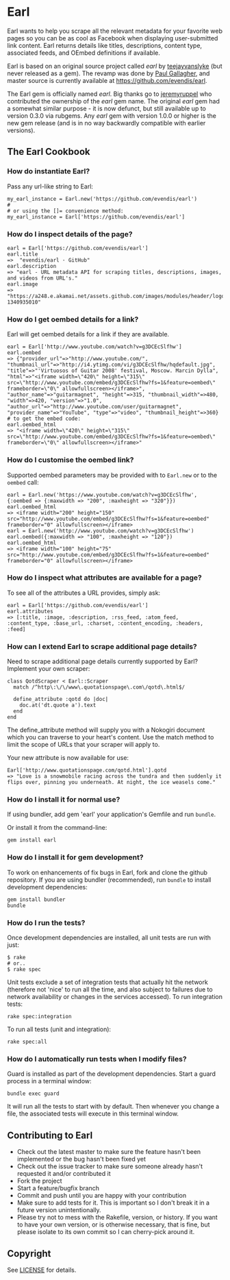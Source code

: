 # Earl

Earl wants to help you scrape all the relevant metadata for your favorite web pages so you can be as cool as
Facebook when displaying user-submitted link content. Earl returns details like titles, descriptions, content type,
associated feeds, and OEmbed definitions if available.

Earl is based on an original source project called _earl_ by [teejayvanslyke](https://github.com/teejayvanslyke/earl) (but never released as a gem).
The revamp was done by [Paul Gallagher](<https://github.com/tardate>), and master source is currently
available at <https://github.com/evendis/earl>.

The Earl gem is officially named _earl_. Big thanks go to [jeremyruppel](https://github.com/jeremyruppel) who
contributed the ownership of the _earl_ gem name. The original _earl_ gem had a somewhat similar purpose - it is now defunct, but still available up to version 0.3.0 via rubgems. Any _earl_ gem with version 1.0.0 or higher is the new gem release (and is in no way backwardly compatible with
earlier versions).

## The Earl Cookbook

### How do instantiate Earl?

Pass any url-like string to Earl:

    my_earl_instance = Earl.new('https://github.com/evendis/earl')
    #
    # or using the []= convenience method:
    my_earl_instance = Earl['https://github.com/evendis/earl']

### How do I inspect details of the page?

    earl = Earl['https://github.com/evendis/earl']
    earl.title
    =>  "evendis/earl · GitHub"
    earl.description
    => "earl - URL metadata API for scraping titles, descriptions, images, and videos from URL's."
    earl.image
    => "https://a248.e.akamai.net/assets.github.com/images/modules/header/logov7@4x.png?1340935010"

### How do I get oembed details for a link?

Earl will get oembed details for a link if they are available.

    earl = Earl['http://www.youtube.com/watch?v=g3DCEcSlfhw']
    earl.oembed
    => {"provider_url"=>"http://www.youtube.com/", "thumbnail_url"=>"http://i4.ytimg.com/vi/g3DCEcSlfhw/hqdefault.jpg", "title"=>"'Virtuosos of Guitar 2008' festival, Moscow. Marcin Dylla", "html"=>"<iframe width=\"420\" height=\"315\" src=\"http://www.youtube.com/embed/g3DCEcSlfhw?fs=1&feature=oembed\" frameborder=\"0\" allowfullscreen></iframe>", "author_name"=>"guitarmagnet", "height"=>315, "thumbnail_width"=>480, "width"=>420, "version"=>"1.0", "author_url"=>"http://www.youtube.com/user/guitarmagnet", "provider_name"=>"YouTube", "type"=>"video", "thumbnail_height"=>360}
    # to get the embed code:
    earl.oembed_html
    => "<iframe width=\"420\" height=\"315\" src=\"http://www.youtube.com/embed/g3DCEcSlfhw?fs=1&feature=oembed\" frameborder=\"0\" allowfullscreen></iframe>"

### How do I customise the oembed link?

Supported oembed parameters may be provided with to `Earl.new` or to the `oembed` call:

    earl = Earl.new('https://www.youtube.com/watch?v=g3DCEcSlfhw', {:oembed => {:maxwidth => "200", :maxheight => "320"}})
    earl.oembed_html
    => <iframe width="200" height="150" src="http://www.youtube.com/embed/g3DCEcSlfhw?fs=1&feature=oembed" frameborder="0" allowfullscreen></iframe>
    earl = Earl.new('http://www.youtube.com/watch?v=g3DCEcSlfhw')
    earl.oembed({:maxwidth => "100", :maxheight => "120"})
    earl.oembed_html
    => <iframe width="100" height="75" src="http://www.youtube.com/embed/g3DCEcSlfhw?fs=1&feature=oembed" frameborder="0" allowfullscreen></iframe>

### How do I inspect what attributes are available for a page?

To see all of the attributes a URL provides, simply ask:

    earl = Earl['https://github.com/evendis/earl']
    earl.attributes
    => [:title, :image, :description, :rss_feed, :atom_feed, :content_type, :base_url, :charset, :content_encoding, :headers, :feed]

### How can I extend Earl to scrape additional page details?

Need to scrape additional page details currently supported by Earl?  Implement your own scraper:

    class QotdScraper < Earl::Scraper
      match /^http\:\/\/www\.quotationspage\.com\/qotd\.html$/

      define_attribute :qotd do |doc|
        doc.at('dt.quote a').text
      end
    end

The define_attribute method will supply you with a Nokogiri document which you can traverse to your heart's content.
Use the match method to limit the scope of URLs that your scraper will apply to.

Your new attribute is now available for use:

    Earl['http://www.quotationspage.com/qotd.html'].qotd
    => "Love is a snowmobile racing across the tundra and then suddenly it flips over, pinning you underneath. At night, the ice weasels come."

### How do I install it for normal use?

If using bundler, add gem 'earl' your application's Gemfile and run `bundle`.

Or install it from the command-line:

    gem install earl

### How do I install it for gem development?

To work on enhancements of fix bugs in Earl, fork and clone the github repository.
If you are using bundler (recommended), run `bundle` to install development dependencies:

    gem install bundler
    bundle

### How do I run the tests?

Once development dependencies are installed, all unit tests are run with just:

    $ rake
    # or..
    $ rake spec

Unit tests exclude a set of integration tests that actually hit the network (therefore not 'nice' to run all the time,
and also subject to failures due to network availability or changes in the services accessed). To run integration tests:

    rake spec:integration

To run all tests (unit and integration):

    rake spec:all

### How do I automatically run tests when I modify files?

Guard is installed as part of the development dependencies. Start a guard process in a terminal window:

    bundle exec guard

It will run all the tests to start with by default. Then whenever you change a file, the associated tests will execute in this terminal window.

## Contributing to Earl

* Check out the latest master to make sure the feature hasn't been implemented or the bug hasn't been fixed yet
* Check out the issue tracker to make sure someone already hasn't requested it and/or contributed it
* Fork the project
* Start a feature/bugfix branch
* Commit and push until you are happy with your contribution
* Make sure to add tests for it. This is important so I don't break it in a future version unintentionally.
* Please try not to mess with the Rakefile, version, or history. If you want to have your own version, or is otherwise necessary, that is fine, but please isolate to its own commit so I can cherry-pick around it.

## Copyright

See [LICENSE](./LICENSE) for details.
